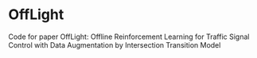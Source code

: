 # OffLight
Code for paper OffLight: Offline Reinforcement Learning for Traffic Signal Control with Data Augmentation by Intersection Transition Model
